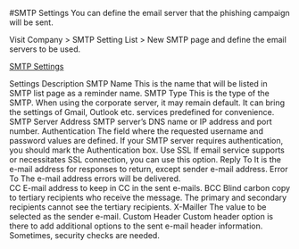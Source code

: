 #SMTP Settings
You can define the email server that the phishing campaign will be sent. 

Visit Company > SMTP Setting List > New SMTP page and define the email servers to be used.

[SMTP Settings](https://www.keepnetlabs.com/wp-content/uploads/SMTP-Setting-1024x849.png)

Settings	Description
SMTP Name	This is the name that will be listed in SMTP list page as a reminder name.
SMTP Type	This is the type of the SMTP. When using the corporate server, it may remain default. It can bring the settings of Gmail, Outlook etc. services predefined for convenience.
SMTP Server Address	SMTP server’s DNS name or IP address and port number.
Authentication	The field where the requested username and password values are defined. If your SMTP server requires authentication, you should mark the Authentication box.
Use SSL	If email service supports or necessitates SSL connection, you can use this option.
Reply To	It is the e-mail address for responses to return, except sender e-mail address.
Error To	The e-mail address errors will be delivered.  
CC	E-mail address to keep in CC in the sent e-mails.
BCC	Blind carbon copy to tertiary recipients who receive the message. The primary and secondary recipients cannot see the tertiary recipients.
X-Mailler	The value to be selected as the sender e-mail.
Custom Header	Custom header option is there to add additional options to the sent e-mail header information.  Sometimes, security checks are needed.
